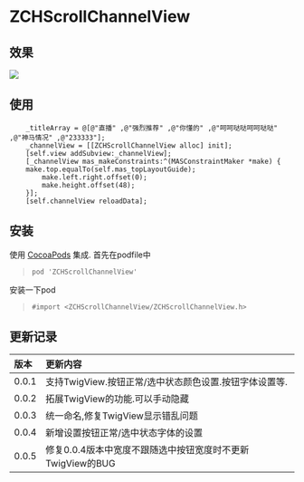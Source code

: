 # ZCHScrollChannelView

## 效果

![](https://github.com/MeteoriteMan/Assets/blob/master/gif/ZCHScrollChannelView-iPhone%20X.gif?raw=true)

## 使用

```
    _titleArray = @[@"直播" ,@"强烈推荐" ,@"你懂的" ,@"呵呵哒哒呵呵哒哒" ,@"神马情况" ,@"233333"];
    _channelView = [[ZCHScrollChannelView alloc] init];
    [self.view addSubview:_channelView];
    [_channelView mas_makeConstraints:^(MASConstraintMaker *make) {
	make.top.equalTo(self.mas_topLayoutGuide);
        make.left.right.offset(0);
        make.height.offset(48);
    }];
    [self.channelView reloadData];	
```

## 安装

使用 [CocoaPods](http://www.cocoapods.com/) 集成.
首先在podfile中
>`pod 'ZCHScrollChannelView'`

安装一下pod

>`#import <ZCHScrollChannelView/ZCHScrollChannelView.h>`

## 更新记录

|版本|更新内容|
|:--|:--|
|0.0.1|支持TwigView.按钮正常/选中状态颜色设置.按钮字体设置等.|
|0.0.2|拓展TwigView的功能.可以手动隐藏|
|0.0.3|统一命名,修复TwigView显示错乱问题|
|0.0.4|新增设置按钮正常/选中状态字体的设置|
|0.0.5|修复0.0.4版本中宽度不跟随选中按钮宽度时不更新TwigView的BUG|